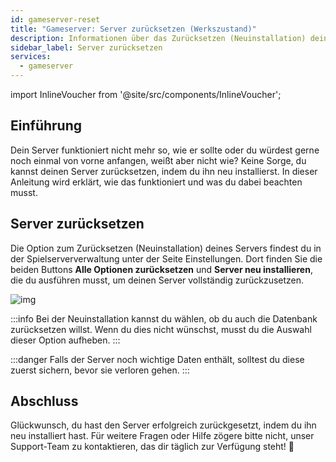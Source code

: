 ```yaml
---
id: gameserver-reset
title: "Gameserver: Server zurücksetzen (Werkszustand)"
description: Informationen über das Zurücksetzen (Neuinstallation) deines Gameservers von ZAP-Hosting - ZAP-Hosting.com Dokumentation
sidebar_label: Server zurücksetzen
services:
  - gameserver
---
```


import InlineVoucher from '@site/src/components/InlineVoucher';

## Einführung

Dein Server funktioniert nicht mehr so, wie er sollte oder du würdest gerne noch einmal von vorne anfangen, weißt aber nicht wie? Keine Sorge, du kannst deinen Server zurücksetzen, indem du ihn neu installierst. In dieser Anleitung wird erklärt, wie das funktioniert und was du dabei beachten musst. 

## Server zurücksetzen

Die Option zum Zurücksetzen (Neuinstallation) deines Servers findest du in der Spielserververwaltung unter der Seite Einstellungen. Dort finden Sie die beiden Buttons **Alle Optionen zurücksetzen** und **Server neu installieren**, die du ausführen musst, um deinen Server vollständig zurückzusetzen. 


![img](https://screensaver01.zap-hosting.com/index.php/s/cgFtoDDFHLMDkr5/download)

:::info
Bei der Neuinstallation kannst du wählen, ob du auch die Datenbank zurücksetzen willst. Wenn du dies nicht wünschst, musst du die Auswahl dieser Option aufheben. 
:::

:::danger
Falls der Server noch wichtige Daten enthält, solltest du diese zuerst sichern, bevor sie verloren gehen.
:::

## Abschluss

Glückwunsch, du hast den Server erfolgreich zurückgesetzt, indem du ihn neu installiert hast. Für weitere Fragen oder Hilfe zögere bitte nicht, unser Support-Team zu kontaktieren, das dir täglich zur Verfügung steht! 🙂




<InlineVoucher />
